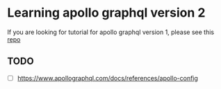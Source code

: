 # Learning apollo graphql version 2

If you are looking for tutorial for apollo graphql version 1, please see this [repo](https://github.com/mrdulin/apollo-server-express-starter)

## TODO

- [ ] https://www.apollographql.com/docs/references/apollo-config
